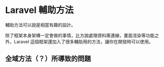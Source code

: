 # Laravel 輔助方法

輔助方法可以說是相當有趣的設計。

除了框架本身架構一定會做的事情，比方說處理資料庫連線，畫面渲染等功能之外，Laravel 這個框架還加入了很多輔助用的方法，讓你在開發時可以使用。

## 全域方法（？）所導致的問題


